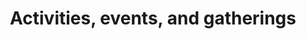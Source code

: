 ---
banner:
  content: 'You can set this component to ''display: true'' to show a banner at the
    top of the page.'
  display: false
  heading: This is a place to place urgent information
layout: category
name: activities-events-gatherings
owner: CDC
questions:
- do-i-need-to-cancel-if-there-are-confirmed-covid19-cases
- things-to-consider-when-deciding-to-postpone-or-cancel-events
- information-that-i-can-share-with-attendees-about-covid-19
- what-actions-staff-and-attendees-can-take-to-prevent-covid-19
- steps-to-take-if-attendee-or-event-staff-develops-covid-19
- what-actions-to-take-to-plan-for-outbreak
- what-is-the-best-way-to-clean-event-space-after-confirmed-case-of-covid-19-at-an-event
- is-it-safe-to-vacuum-in-a-school-business-or-community-facility-after-someone-with-covid-19-present
- who-should-clean-and-disinfect-community-spaces
redirect_from:
- /community-events/
- /funerals/
title: Activities, events, and gatherings
---